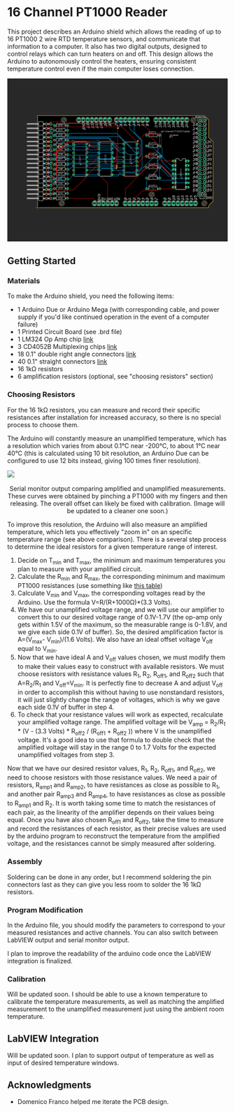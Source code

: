 # 16 Channel PT1000 Reader

This project describes an Arduino shield which allows the reading of up to 16 PT1000 2 wire RTD temperature sensors, and communicate that information to a computer. It also has two digital outputs, designed to control relays which can turn heaters on and off. This design allows the Arduino to autonomously control the heaters, ensuring consistent temperature control even if the main computer loses connection.

<img src="images/eagle.png" width="700;" />

## Getting Started

### Materials

To make the Arduino shield, you need the following items:

- 1 Arduino Due or Arduino Mega (with corresponding cable, and power supply if you'd like continued operation in the event of a computer failure)
- 1 Printed Circuit Board (see .brd file)
- 1 LM324 Op Amp chip [link](https://www.digikey.com/product-detail/en/texas-instruments/LM324N/296-1391-5-ND/277627)
- 3 CD4052B Multiplexing chips [link](https://www.digikey.com/product-detail/en/texas-instruments/CD4051BE/296-2057-5-ND/67305)
- 18 0.1" double right angle connectors [link](https://www.digikey.com/products/en?mpart=PREC040SFAN-RC&v=35)
- 40 0.1" straight connectors [link](https://www.digikey.com/products/en?mpart=PREC040SFAN-RC&v=35)
- 16 1kΩ resistors
- 6 amplification resistors (optional, see "choosing resistors" section)

### Choosing Resistors

For the 16 1kΩ resistors, you can measure and record their specific resistances after installation for increased accuracy, so there is no special process to choose them.

The Arduino will constantly measure an unamplified temperature, which has a resolution which varies from about 0.1°C near -200°C, to about 1°C near 40°C (this is calculated using 10 bit resolution, an Arduino Due can be configured to use 12 bits instead, giving 100 times finer resolution). 

<img src="images/amplification_demo.png" width="700" />

<p style="text-align: center">Serial monitor output comparing amplified and unamplified measurements. These curves were obtained by pinching a PT1000 with my fingers and then releasing. The overall offset can likely be fixed with calibration. (Image will be updated to a cleaner one soon.)</p>

To improve this resolution, the Arduino will also measure an amplified temperature, which lets you effectively "zoom in" on an specific temperature range (see above comparison). There is a several step process to determine the ideal resistors for a given temperature range of interest.

1. Decide on T<sub>min</sub> and T<sub>max</sub>, the minimum and maximum temperatures you plan to measure with your amplified circuit.
2. Calculate the R<sub>min</sub> and R<sub>max</sub>, the corresponding minimum and maximum PT1000 resistances (use something like [this table](https://web.mst.edu/~cottrell/ME240/Resources/Temperature/RTD%20table.pdf))
3. Calculate V<sub>min</sub> and V<sub>max</sub>, the corresponding voltages read by the Arduino. Use the formula V=R/(R+1000Ω)*(3.3 Volts).
4. We have our unamplified voltage range, and we will use our amplifier to convert this to our desired voltage range of 0.1V-1.7V (the op-amp only gets within 1.5V of the maximum, so the measurable range is 0-1.8V, and we give each side 0.1V of buffer). So, the desired amplification factor is A=(V<sub>max</sub>- V<sub>min</sub>)/(1.6 Volts). We also have an ideal offset voltage V<sub>off</sub>  equal to V<sub>min</sub>.
5. Now that we have ideal A and V<sub>off</sub> values chosen, we must modify them to make their values easy to construct with available resistors. We must choose resistors with resistance values R<sub>1</sub>, R<sub>2</sub>, R<sub>off1</sub>, and R<sub>off2</sub> such that A=R<sub>2</sub>/R<sub>1</sub> and  V<sub>off</sub>=V<sub>min</sub>. It is perfectly fine to decrease A and adjust V<sub>off</sub> in order to accomplish this without having to use nonstandard resistors, it will just slightly change the range of voltages, which is why we gave each side 0.1V of buffer in step 4. 
6. To check that your resistance values will work as expected, recalculate your amplified voltage range. The amplified voltage will be V<sub>amp </sub>= R<sub>2</sub>/R<sub>1</sub> * (V - (3.3 Volts) * R<sub>off2</sub> / (R<sub>off1</sub> + R<sub>off2</sub> )) where V is the unamplified voltage. It's a good idea to use that formula to double check that the amplified voltage will stay in the range 0 to 1.7 Volts for the expected unamplified voltages from step 3.

Now that we have our desired resistor values, R<sub>1</sub>, R<sub>2</sub>, R<sub>off1</sub>, and R<sub>off2</sub>, we need to choose resistors with those resistance values. We need a pair of resistors, R<sub>amp1</sub> and R<sub>amp2</sub>, to have resistances as close as possible to R<sub>1</sub>, and another pair R<sub>amp3</sub> and R<sub>amp4</sub>, to have resistances as close as possible to R<sub>amp1</sub> and R<sub>2</sub>. It is worth taking some time to match the resistances of each pair, as the linearity of the amplifier depends on their values being equal. Once you have also chosen R<sub>off1</sub> and R<sub>off2</sub>, take the time to measure and record the resistances of each resistor, as their precise values are used by the arduino program to reconstruct the temperature from the amplified voltage, and the resistances cannot be simply measured after soldering.

### Assembly

Soldering can be done in any order, but I recommend soldering the pin connectors last as they can give you less room to solder the 16 1kΩ resistors.

### Program Modification

In the Arduino file, you should modify the parameters to correspond to your measured resistances and active channels. You can also switch between LabVIEW output and serial monitor output.

I plan to improve the readability of the arduino code once the LabVIEW integration is finalized.

### Calibration

Will be updated soon. I should be able to use a known temperature to calibrate the temperature measurements, as well as matching the amplified measurement to the unamplified measurement just using the ambient room temperature.

## LabVIEW Integration

Will be updated soon. I plan to support output of temperature as well as input of desired temperature windows.

## Acknowledgments

* Domenico Franco helped me iterate the PCB design.

